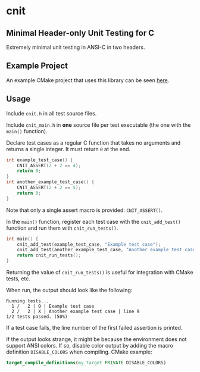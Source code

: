 # cnit
## Minimal Header-only Unit Testing for C
Extremely minimal unit testing in ANSI-C in two headers.

## Example Project
An example CMake project that uses this library can be seen
[here](https://github.com/ldm2468/cnit_example).

## Usage
Include `cnit.h` in all test source files.

Include `cnit_main.h` in **one** source file per test executable
(the one with the `main()` function).

Declare test cases as a regular C function that takes no arguments
and returns a single integer. It must return `0` at the end.
```C
int example_test_case() {
    CNIT_ASSERT(2 + 2 == 4);
    return 0;
}
int another_example_test_case() {
    CNIT_ASSERT(2 + 2 == 5);
    return 0;
}
```
Note that only a single assert macro is provided: `CNIT_ASSERT()`.

In the `main()` function, register each test case with the
`cnit_add_test()` function and run them with `cnit_run_tests()`.
```C
int main() {
    cnit_add_test(example_test_case, "Example test case");
    cnit_add_test(another_example_test_case, "Another example test case");
    return cnit_run_tests();
}
```
Returning the value of `cnit_run_tests()` is useful for integration with
CMake tests, etc.

When run, the output should look like the following:
```
Running tests...
  1 /   2 | O | Example test case
  2 /   2 | X | Another example test case | line 9
1/2 tests passed. (50%)
```
If a test case fails, the line number of the first failed assertion is printed.

If the output looks strange, it might be because the environment does not
support ANSI colors. If so, disable color output by adding the macro definition
`DISABLE_COLORS` when compiling. CMake example:
```CMake
target_compile_definitions(my_target PRIVATE DISABLE_COLORS)
```
